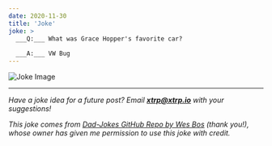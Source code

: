 ```yaml
---
date: 2020-11-30
title: 'Joke'
joke: >
  ___Q:___ What was Grace Hopper's favorite car?
  
  ___A:___ VW Bug
---
```


![Joke Image](https://private.xtrp.io/projects/DailyDeveloperJokes/public_image_server/images/5e12596bcfd66.png)

---
*Have a joke idea for a future post? Email **[xtrp@xtrp.io](mailto:xtrp@xtrp.io)** with your suggestions!*

*This joke comes from [Dad-Jokes GitHub Repo by Wes Bos](https://github.com/wesbos/dad-jokes) (thank you!), whose owner has given me permission to use this joke with credit.*

<!-- 
Joke text:
**Q:** What was Grace Hopper's favorite car?

**A:** VW Bug
 -->

